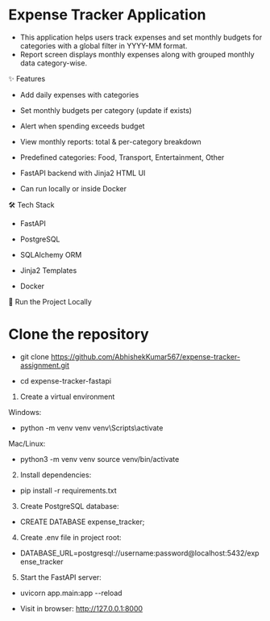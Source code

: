 # Expense Tracker Application

- This application helps users track expenses and set monthly budgets for categories with a global filter in YYYY-MM format.
- Report screen displays monthly expenses along with grouped monthly data category-wise.

✨ Features

- Add daily expenses with categories

- Set monthly budgets per category (update if exists)

- Alert when spending exceeds budget

- View monthly reports: total & per-category breakdown

- Predefined categories: Food, Transport, Entertainment, Other

- FastAPI backend with Jinja2 HTML UI

- Can run locally or inside Docker

🛠 Tech Stack

- FastAPI

- PostgreSQL

- SQLAlchemy ORM

- Jinja2 Templates

- Docker 

🚀 Run the Project Locally
# Clone the repository
- git clone https://github.com/AbhishekKumar567/expense-tracker-assignment.git

- cd expense-tracker-fastapi

1) Create a virtual environment

 Windows:

 - python -m venv venv
 venv\Scripts\activate

 Mac/Linux:

 - python3 -m venv venv
 source venv/bin/activate

2) Install dependencies:
- pip install -r requirements.txt

3) Create PostgreSQL database:
- CREATE DATABASE expense_tracker;

4) Create .env file in project root:
- DATABASE_URL=postgresql://username:password@localhost:5432/expense_tracker

5) Start the FastAPI server:
- uvicorn app.main:app --reload

- Visit in browser:
http://127.0.0.1:8000

